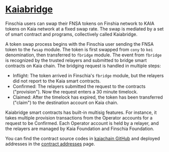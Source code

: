 # [Kaiabridge](https://docs.kaia.io/misc/kaia-transition/kaiabridge)

Finschia users can swap their FNSA tokens on Finshia network to KAIA tokens on Kaia network at a fixed swap rate. The swap is mediated by a set of smart contract and programs, collectively called Kaiabridge.

A token swap process begins with the Finschia user sending the FNSA token to the `fwsap` module. The token is first swapped from `cony` to `kei` denomination, then transferred to `fbridge` module. The event from `fbridge` is recognized by the trusted relayers and submitted to bridge smart contracts on Kaia chain. The bridging request is handled in multiple steps:

- Inflight: The token arrived in Finschia's `fbridge` module, but the relayers did not report to the Kaia smart contracts.
- Confirmed: The relayers submitted the request to the contracts ("provision"). Now the request enters a 30 minute timelock.
- Claimed: After the timelock has expired, the token has been transferred ("claim") to the destination account on Kaia chain.

Kaiabridge smart contracts has built-in multisig features. For instance, it takes multiple provision transactions from the Operator accounts for a request to be Confirmed. Each Operator account is held by a relayer, and the relayers are managed by Kaia Foundation and Finschia Foundation.

You can find the contract source codes in [kaiachain GitHub](https://github.com/kaiachain/kaia/tree/dev/contracts/contracts/system_contracts/kaiabridge) and deployed addresses in the [contract addresses](https://docs.kaia.io/references/contract-addresses/) page.